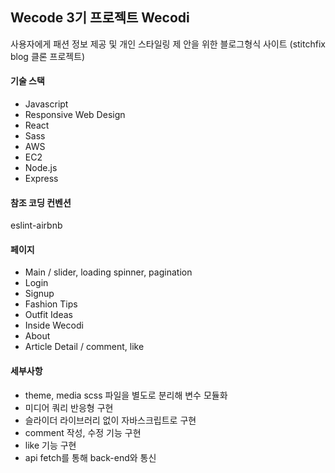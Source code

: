 ## Wecode 3기 프로젝트 Wecodi

사용자에게 패션 정보 제공 및 개인 스타일링 제 안을 위한 블로그형식 사이트 (stitchfix blog 클론 프로젝트)

#### 기술 스택

- Javascript
- Responsive Web Design
- React
- Sass
- AWS
- EC2
- Node.js
- Express

#### 참조 코딩 컨벤션

eslint-airbnb

#### 페이지

- Main / slider, loading spinner, pagination
- Login
- Signup
- Fashion Tips
- Outfit Ideas
- Inside Wecodi
- About
- Article Detail / comment, like

#### 세부사항

- theme, media scss 파일을 별도로 분리해 변수 모듈화
- 미디어 쿼리 반응형 구현
- 슬라이더 라이브러리 없이 자바스크립트로 구현
- comment 작성, 수정 기능 구현
- like 기능 구현
- api fetch를 통해 back-end와 통신

